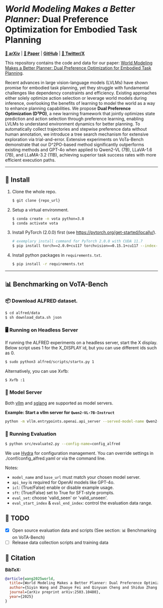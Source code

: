 # *World Modeling Makes a Better Planner:* Dual Preference Optimization for Embodied Task Planning


  [**📖 arXiv**](https://arxiv.org/abs/2503.10480) | [**🤗 Paper**](https://huggingface.co/papers/2503.10480) | [**GitHub**](https://github.com/sinwang20/D2PO) | [**📣 Twitter/X**](https://x.com/wang_siyin/status/1900427845652160659) 

This repository contains the code and data for our paper: [World Modeling Makes a Better Planner: Dual Preference Optimization for Embodied Task Planning](https://arxiv.org/abs/2503.10480).


Recent advances in large vision-language models (LVLMs) have shown promise for embodied task planning, yet they struggle with fundamental challenges like dependency constraints and efficiency. Existing approaches either solely optimize action selection or leverage world models during inference, overlooking the benefits of learning to model the world as a way to enhance planning capabilities. We propose **Dual Preference Optimization (D²PO)**, a new learning framework that jointly optimizes state prediction and action selection through preference learning, enabling LVLMs to understand environment dynamics for better planning. To automatically collect trajectories and stepwise preference data without human annotation, we introduce a tree search mechanism for extensive exploration via trial-and-error. Extensive experiments on VoTa-Bench demonstrate that our D^2PO-based method significantly outperforms existing methods and GPT-4o when applied to Qwen2-VL (7B), LLaVA-1.6 (7B), and LLaMA-3.2 (11B), achieving superior task success rates with more efficient execution paths.

---

## 🚀 Install

1. Clone the whole repo.
    ```bash
    $ git clone {repo_url}
    ```

1. Setup a virtual environment.
    ```bash
    $ conda create -n vota python=3.8
    $ conda activate vota
    ```

1. Install PyTorch (2.0.0) first (see https://pytorch.org/get-started/locally/).
    ```bash
    # exemplary install command for PyTorch 2.0.0 with CUDA 11.7
    $ pip install torch==2.0.0+cu117 torchvision==0.15.1+cu117 --index-url https://download.pytorch.org/whl/cu117
    ```

1. Install python packages in `requirements.txt`.
    ```bash
    $ pip install -r requirements.txt
    ```

---

## 📊 Benchmarking on VoTA-Bench

### 📦 Download ALFRED dataset.
```bash
$ cd alfred/data
$ sh download_data.sh json
```


### 🖥️ Running on Headless Server

If running the ALFRED experiments on a headless server, start the X display. Below script uses 1 for the X_DISPLAY id, but you can use different ids such as 0.

```bash
$ sudo python3 alfred/scripts/startx.py 1
```

Alternatively, you can use Xvfb:

```bash
$ Xvfb :1
```


### 🤖 Model Server

Both [vllm](https://github.com/vllm-project/vllm) and [sglang](https://github.com/sgl-project/sglang) are supported as model servers.

**Example: Start a vllm server for `Qwen2-VL-7B-Instruct`**

```bash
python -m vllm.entrypoints.openai.api_server --served-model-name Qwen2-VL-7B-Instruct --model Qwen/Qwen2-VL-7B-Instruct --port 30000
```

### 📝 Running Evaluation
```bash
$ python src/evaluate2.py --config-name=config_alfred
```

We use [Hydra](https://hydra.cc/) for configuration management. You can override settings in ./conf/config_alfred.yaml or via the command line.

Notes:
- `model_name` and `base_url` must match your chosen model server.
- `api_key` is required for OpenAI models like GPT-4o.
- `icl`: (True/False) enable or disable example usage. 
- `sft`: (True/False) set to True for SFT-style prompts.
- `eval_set`: choose 'valid_seen' or 'valid_unseen'.
- `eval_start_index` & `eval_end_index`: control the evaluation data range.


## 📝 TODO

- [x] Open source evaluation data and scripts (See section: 📊 Benchmarking on VoTA-Bench)
- [ ] Release data collection scripts and training data

## 👋 Citation


**BibTeX:**

```bibtex
@article{wang2025world,
  title={World Modeling Makes a Better Planner: Dual Preference Optimization for Embodied Task Planning},
  author={Siyin Wang and Zhaoye Fei and Qinyuan Cheng and Shiduo Zhang and Panpan Cai and Jinlan Fu and Xipeng Qiu},
  journal={arXiv preprint arXiv:2503.10480},
  year={2025}
}
```
